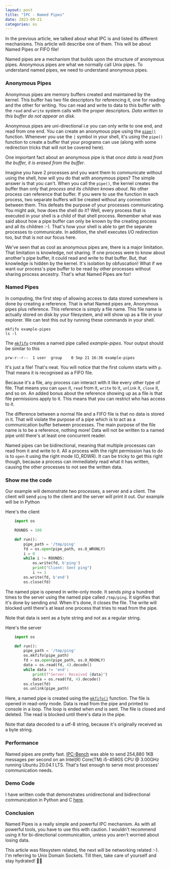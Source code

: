 ```yaml
---
layout: post
title: "IPC - Named Pipes"
date: 2023-09-21
categories: os 
---
```


In the previous article, we talked about what IPC is and listed its different mechanisms. This article will describe one of them. This will be about Named Pipes or FIFO file!

Named pipes are a mechanism that builds upon the structure of anonymous pipes. Anonymous pipes are what we normally call Unix pipes. To understand named pipes, we need to understand anonymous pipes. 

### Anonymous Pipes
Anonymous pipes are memory buffers created and maintained by the kernel. This buffer has two file descriptors for referencing it, one for reading and the other for writing. You can read and write to data to this buffer with the `read` and `write` system calls with the proper descriptors. *Data written to this buffer do not appear on disk*. 

Anonymous pipes are uni-directional i.e you can only write to one end, and read from one end. You can create an anonymous pipe using the [`pipe()`](https://man7.org/linux/man-pages/man2/pipe.2.html) function. Whenever you use the `|` symbol in your shell, it's using the `pipe()` function to create a buffer that your programs can use (along with some redirection tricks that will not be covered here).

One important fact about an anonymous pipe is that *once data is read from the buffer, it is erased from the buffer*.

Imagine you have 2 processes and you want them to communicate without using the shell, how will you do that with anonymous pipes? The simple answer is that you can't. When you call the `pipe()`, the kernel creates the buffer than only that *process and its children knows about*. No other process can reference that buffer. If you were to use the function in each process, two separate buffers will be created without any connection between them. This defeats the purpose of your processes communicating. You might ask, how does the shell do it? Well, every process that is executed in your shell is a child of that shell process. Remember what was said about how a pipe buffer can only be known by the creating process and all its children :-). That's how your shell is able to get the separate processes to communicate. In addition, the shell executes I/O redirection too, but that is not our focus here.

We've seen that as cool as anonymous pipes are, there is a major limitation. That limitation is knowledge, not sharing. If one process were to know about another's pipe buffer, it could read and write to that buffer. But, that knowledge is hidden by the kernel. It's isolation by obfuscation! What if we want our process's pipe buffer to be read by other processes without sharing process ancestry. That's what Named Pipes are for!

### Named Pipes
In computing, the first step of allowing access to data stored somewhere is done by creating a reference. That is what Named pipes are, Anonymous pipes plus reference. This reference is simply a file name. This file name is actually stored on disk by your filesystem, and will show up as a file in your explorer. We can test this out by running these commands in your shell.

    mkfifo example-pipes
    ls -l 

The [`mkfifo`](https://man7.org/linux/man-pages/man1/mkfifo.1.html) creates a named pipe called _example-pipes_. Your output should be similar to this

    prw-r--r--  1 user  group    0 Sep 21 16:36 example-pipes

It's just a file! That's neat. You will notice that the first column starts with `p`. That means it is recognised as a FIFO file. 

Because it's a file, any process can interact with it like every other type of file. That means you can `open` it, `read` from it, `write` to it, `unlink` it, `close` it, and so on. An added bonus about the reference showing up as a file is that file permissions apply to it. This means that you can restrict who has access to it. 

The difference between a normal file and a FIFO file is that no data is stored in it. That will violate the purpose of a pipe which is to act as a communication buffer between processes. The main purpose of the file name is to be a reference, nothing more! Data will not be written to a named pipe until there's at least one concurrent reader.

Named pipes can be bidirectional, meaning that multiple processes can read from it and write to it. All a process with the right permission has to do is to `open` it using the right mode (O_RDWR). It can be tricky to get this right though, because a process can immediately read what it has written, causing the other processes to not see the written data.

### Show me the code
Our example will demonstrate two processes, a server and a client. The client will send `ping` to the client and the server will print it out. Our example will be in Python

Here's the client

```python
    import os

    ROUNDS = 100

    def run():
        pipe_path = '/tmp/ping'
        fd = os.open(pipe_path, os.O_WRONLY)
        i = 0
        while i != ROUNDS:
            os.write(fd, b'ping')
            print("Client: Sent ping")
            i += 1
        os.write(fd, b'end')
        os.close(fd)
```

The named pipe is opened in write-only mode. It sends _ping_ a hundred times to the server using the named pipe called `/tmp/ping`. It signifies that it's done by sending _end_. When it's done, it closes the file. The write will blocked until there's at least one process that tries to read from the pipe.

Note that data is sent as a byte string and not as a regular string.

Here's the server

```python
    import os

    def run():
        pipe_path = '/tmp/ping'
        os.mkfifo(pipe_path)
        fd = os.open(pipe_path, os.O_RDONLY)
        data = os.read(fd, 4).decode()
        while data != 'end':
            print(f"Server: Received {data}")
            data = os.read(fd, 4).decode()
        os.close(fd)
        os.unlink(pipe_path)
```

Here, a named pipe is created using the [`mkfifo()`](https://man7.org/linux/man-pages/man3/mkfifo.3.html) function. The file is opened in read-only mode. Data is read from the pipe and printed to console in a loop. The loop is ended when _end_ is sent. The file is closed and deleted. The read is blocked until there's data in the pipe.

Note that data decoded to a utf-8 string, because it's originally received as a byte string.

### Performance
Named pipes are pretty fast. [IPC-Bench](https://github.com/goldsborough/ipc-bench#benchmarked-on-intelr-coretm-i5-4590s-cpu--300ghz-running-ubuntu-20041-lts) was able to send 254,880 1KB messages per second on an Intel(R) Core(TM) i5-4590S CPU @ 3.00GHz running Ubuntu 20.04.1 LTS. That's fast enough to serve most processes' communication needs.

### Demo Code
I have written code that demonstrates unidirectional and bidirectional communication in Python and C [here](https://github.com/goodyduru/ipc-demos).

### Conclusion
Named Pipes is a really simple and powerful IPC mechanism. As with all powerful tools, you have to use this with caution. I wouldn't recommend using it for bi-directional communication, unless you aren't worried about losing data.

This article was filesystem related, the next will be networking related :-). I'm referring to Unix Domain Sockets. Till then, take care of yourself and stay hydrated! ✌🏾
